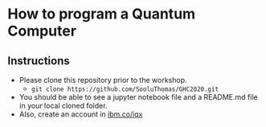 # How to program a Quantum Computer

## Instructions

- Please clone this repository prior to the workshop.
    - `git clone https://github.com/SooluThomas/GHC2020.git`
- You should be able to see a jupyter notebook file and a README.md file in your local cloned folder.
- Also, create an account in [ibm.co/iqx](https://ibm.co/iqx)

#

